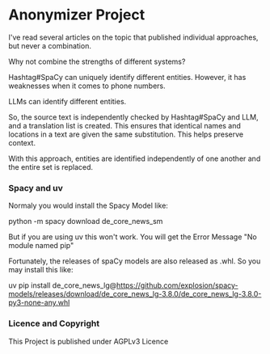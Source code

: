 # Anonymizer Project

I've read several articles on the topic that published individual approaches, but never a combination.

Why not combine the strengths of different systems?

Hashtag#SpaCy can uniquely identify different entities. However, it has weaknesses when it comes to phone numbers.

LLMs can identify different entities.

So, the source text is independently checked by Hashtag#SpaCy and LLM, and a translation list is created. This ensures that identical names and locations in a text are given the same substitution. This helps preserve context.

With this approach, entities are identified independently of one another and the entire set is replaced. 


### Spacy and uv
Normaly you would install the Spacy Model like:

python -m spacy download de_core_news_sm

But if you are using uv this won't work.
You will get the Error Message "No module named pip"

Fortunately, the releases of spaCy models are also released as .whl. So you may install this like:

uv pip install de_core_news_lg@https://github.com/explosion/spacy-models/releases/download/de_core_news_lg-3.8.0/de_core_news_lg-3.8.0-py3-none-any.whl


### Licence and Copyright

This Project is published under AGPLv3 Licence